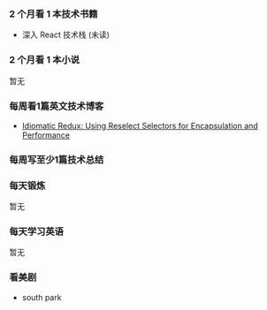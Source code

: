 ### 2 个月看 1 本技术书籍

- 深入 React 技术栈 (未读)

### 2 个月看 1 本小说

暂无

### 每周看1篇英文技术博客

- [Idiomatic Redux: Using Reselect Selectors for Encapsulation and Performance](https://blog.isquaredsoftware.com/2017/12/idiomatic-redux-using-reselect-selectors/)

### 每周写至少1篇技术总结

### 每天锻炼

暂无

### 每天学习英语

暂无

### 看美剧

- south park